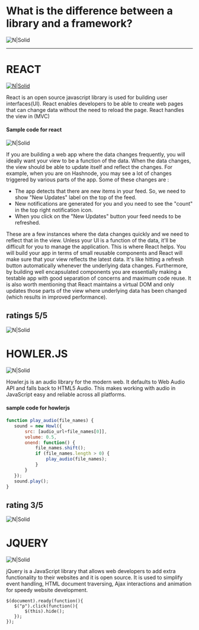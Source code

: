 # What is the difference between a library and a framework?
![N|Solid](https://i.stack.imgur.com/DqCkT.png)



----------------------------
# REACT

[![N|Solid](https://upload.wikimedia.org/wikipedia/en/thumb/a/a7/React-icon.svg/320px-React-icon.svg.png)](https://facebook.github.io/react/)

React is an open source javascript library is used for building user interfaces(UI). 
React enables developers to be able to create web pages that can change data without the need to reload the page. React handles the view in (MVC)

#### Sample code for react
![N|Solid](https://dab1nmslvvntp.cloudfront.net/wp-content/uploads/2016/02/1454509910getting-started-with-react01-hello-world-demo-1024x640.png)

If you are building a web app where the data changes frequently, you will ideally want your view to be a function of the data. When the data changes, the view should be able to update itself and reflect the changes. For example, when you are on Hashnode, you may see a lot of changes triggered by various parts of the app. Some of these changes are :

- The app detects that there are new items in your feed. So, we need to show "New Updates" label on the top of the feed.
- New notifications are generated for you and you need to see the "count" in the top right notification icon.
- When you click on the "New Updates" button your feed needs to be refreshed.

These are a few instances where the data changes quickly and we need to reflect that in the view. Unless your UI is a function of the data, it'll be difficult for you to manage the application. This is where React helps. You will build your app in terms of small reusable components and React will make sure that your view reflects the latest data. It's like hitting a refresh button automatically whenever the underlying data changes. Furthermore, by building well encapsulated components you are essentially making a testable app with good separation of concerns and maximum code reuse. It is also worth mentioning that React maintains a virtual DOM and only updates those parts of the view where underlying data has been changed (which results in improved performance).

## ratings 5/5
![N|Solid](http://www.courierhacker.com/wp-content/uploads/2016/01/5-star-rating.png)


  

# HOWLER.JS

![N|Solid](https://camo.githubusercontent.com/98b571ff7230cf5d95e1d41d5d8ea0620c20a79d/68747470733a2f2f73332e616d617a6f6e6177732e636f6d2f686f776c65722e6a732f686f776c65722d6c6f676f2e706e67)

Howler.js is an audio library for the modern web. It defaults to Web Audio API and falls back to HTML5 Audio. This makes working with audio in JavaScript easy and reliable across all platforms.


#### sample code for howlerjs
 
 
 ```javascript
function play_audio(file_names) {
    sound = new Howl({
        src: [audio_url+file_names[0]],
        volume: 0.5,
        onend: function() {
            file_names.shift();
            if (file_names.length > 0) {
                play_audio(file_names);
            }
        }
    });      
    sound.play();
}
```

## rating 3/5
![N|Solid](https://unputdownablebookclub.files.wordpress.com/2013/10/3-stars-out-of-5.png)

# JQUERY

![N|Solid](http://www.softsciencewebmedia.com/images/CodingPlatforms_jQuery.png)

jQuery is a JavaScript library that allows web developers to add extra functionality to their websites and it is open source. It is used to simplify event handling, HTML document traversing, Ajax interactions and animation for speedy website development.

 ```
 $(document).ready(function(){
    $("p").click(function(){
        $(this).hide();
    });
});
```









